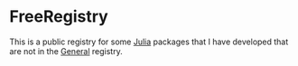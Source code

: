 # FreeRegistry

This is a public registry for some [Julia](https://julialang.org) packages
that I have developed that are not in the
[General](https://github.com/JuliaRegistries/General) registry.

